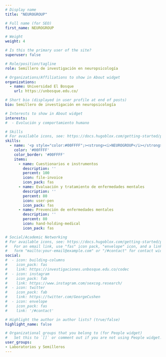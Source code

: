 ```yaml
---
# Display name
title: "NEUROGROUP"

# Full name (for SEO)
first_name: NEUROGROUP

# Weight
weight: 4

# Is this the primary user of the site?
superuser: false

# Role/position/tagline
role: Semillero de investigación en neuropsicología

# Organizations/Affiliations to show in About widget
organizations:
  - name: Universidad El Bosque
    url: https://unbosque.edu.co/

# Short bio (displayed in user profile at end of posts)
bio: Semillero de investigación en neuropsicología

# Interests to show in About widget
interests:
#  - Evolución y comportamiento humano

# Skills
# For available icons, see: https://docs.hugoblox.com/getting-started/page-builder/#icons
skills:
  - name: '<p style="color:#00FFFF";><strong><i>NEUROGROUP</i></strong></p>'
    color: '#00FFFF'
    color_border: '#00FFFF'
    items:
      - name: Cuestionarios e instrumentos
        description: ''
        percent: 100
        icon: file-invoice
        icon_pack: fas
      - name: Evaluación y tratamiento de enfermedades mentales
        description: ''
        percent: 80
        icon: user-pen
        icon_pack: fas
      - name: Prevención de enfermedades mentales
        description: ''
        percent: 80
        icon: hand-holding-medical
        icon_pack: fas

# Social/Academic Networking
# For available icons, see: https://docs.hugoblox.com/getting-started/page-builder/#icons
#   For an email link, use "fas" icon pack, "envelope" icon, and a link in the
#   form "mailto:your-email@example.com" or "/#contact" for contact widget.
social:
#  - icon: building-columns
#    icon_pack: fas
#    link: https://investigaciones.unbosque.edu.co/codec
#  - icon: instagram
#    icon_pack: fab
#    link: https://www.instagram.com/sexcog.research/
#  - icon: twitter
#    icon_pack: fab
#    link: https://twitter.com/GeorgeCushen
#  - icon: envelope
#    icon_pack: fas
#    link: '/#contact'

# Highlight the author in author lists? (true/false)
highlight_name: false

# Organizational groups that you belong to (for People widget)
#   Set this to `[]` or comment out if you are not using People widget.
user_groups:
- Laboratorios y Semilleros
---
```

